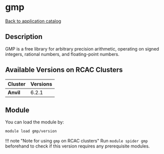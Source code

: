 # gmp

[Back to application catalog](../app_catalog.md)

## Description
GMP is a free library for arbitrary precision arithmetic, operating on signed integers, rational numbers, and floating-point numbers.

## Available Versions on RCAC Clusters
|Cluster|Versions|
|---|---|
|**Anvil**|6.2.1|

## Module
You can load the module by:

```bash
module load gmp/version
```

!!! note "Note for using `gmp` on RCAC clusters"
    Run `module spider gmp` beforehand to check if this version requires any prerequisite modules.
